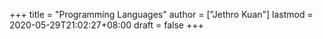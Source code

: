 +++
title = "Programming Languages"
author = ["Jethro Kuan"]
lastmod = 2020-05-29T21:02:27+08:00
draft = false
+++

